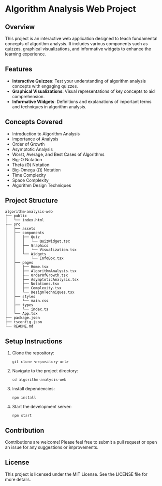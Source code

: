 # Algorithm Analysis Web Project

## Overview
This project is an interactive web application designed to teach fundamental concepts of algorithm analysis. It includes various components such as quizzes, graphical visualizations, and informative widgets to enhance the learning experience.

## Features
- **Interactive Quizzes**: Test your understanding of algorithm analysis concepts with engaging quizzes.
- **Graphical Visualizations**: Visual representations of key concepts to aid comprehension.
- **Informative Widgets**: Definitions and explanations of important terms and techniques in algorithm analysis.

## Concepts Covered
- Introduction to Algorithm Analysis
- Importance of Analysis
- Order of Growth
- Asymptotic Analysis
- Worst, Average, and Best Cases of Algorithms
- Big-O Notation
- Theta (Θ) Notation
- Big-Omega (Ω) Notation
- Time Complexity
- Space Complexity
- Algorithm Design Techniques

## Project Structure
```
algorithm-analysis-web
├── public
│   └── index.html
├── src
│   ├── assets
│   ├── components
│   │   ├── Quiz
│   │   │   └── QuizWidget.tsx
│   │   ├── Graphics
│   │   │   └── Visualization.tsx
│   │   └── Widgets
│   │       └── InfoBox.tsx
│   ├── pages
│   │   ├── Home.tsx
│   │   ├── AlgorithmAnalysis.tsx
│   │   ├── OrderOfGrowth.tsx
│   │   ├── AsymptoticAnalysis.tsx
│   │   ├── Notations.tsx
│   │   ├── Complexity.tsx
│   │   └── DesignTechniques.tsx
│   ├── styles
│   │   └── main.css
│   ├── types
│   │   └── index.ts
│   └── App.tsx
├── package.json
├── tsconfig.json
└── README.md
```

## Setup Instructions
1. Clone the repository:
   ```
   git clone <repository-url>
   ```
2. Navigate to the project directory:
   ```
   cd algorithm-analysis-web
   ```
3. Install dependencies:
   ```
   npm install
   ```
4. Start the development server:
   ```
   npm start
   ```

## Contribution
Contributions are welcome! Please feel free to submit a pull request or open an issue for any suggestions or improvements.

## License
This project is licensed under the MIT License. See the LICENSE file for more details.